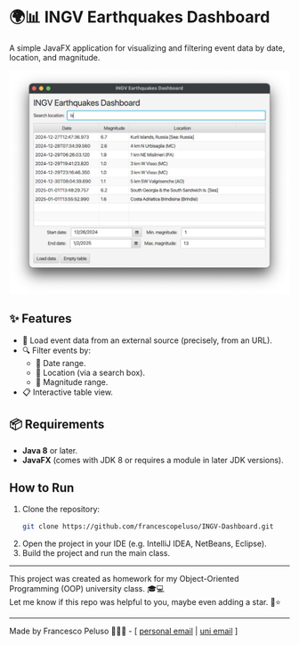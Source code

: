 # 🌍📊 INGV Earthquakes Dashboard

A simple JavaFX application for visualizing and filtering event data by date, location, and magnitude.

![Screenshot](assets/screenshot.png)

## ✨ Features

- 🚀 Load event data from an external source (precisely, from an URL).
- 🔍 Filter events by:
  - 📅 Date range.
  - 📍 Location (via a search box).
  - 🫨 Magnitude range.
- 📋 Interactive table view.

## 📦 Requirements

- **Java 8** or later.
- **JavaFX** (comes with JDK 8 or requires a module in later JDK versions).

## How to Run

1. Clone the repository:
   ```bash
   git clone https://github.com/francescopeluso/INGV-Dashboard.git
   ```
2. Open the project in your IDE (e.g. IntelliJ IDEA, NetBeans, Eclipse).
3. Build the project and run the main class.

---

This project was created as homework for my Object-Oriented Programming (OOP) university class. 🎓💻 \
Let me know if this repo was helpful to you, maybe even adding a star. 🥳⭐

---

Made by Francesco Peluso 👨🏻‍💻 - [ [personal email](mailto:francesco.peluso04@gmail.com) | [uni email](f.peluso29@studenti.unisa.it) ]

